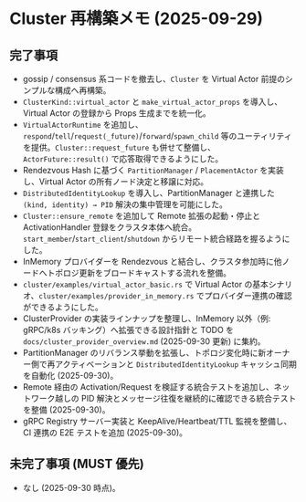 # Cluster 再構築メモ (2025-09-29)

## 完了事項
- gossip / consensus 系コードを撤去し、`Cluster` を Virtual Actor 前提のシンプルな構成へ再構築。
- `ClusterKind::virtual_actor` と `make_virtual_actor_props` を導入し、Virtual Actor の登録から Props 生成までを統一化。
- `VirtualActorRuntime` を追加し、`respond`/`tell`/`request(_future)`/`forward`/`spawn_child` 等のユーティリティを提供。`Cluster::request_future` も併せて整備し、`ActorFuture::result()` で応答取得できるようにした。
- Rendezvous Hash に基づく `PartitionManager` / `PlacementActor` を実装し、Virtual Actor の所有ノード決定と移譲に対応。
- `DistributedIdentityLookup` を導入し、PartitionManager と連携した `(kind, identity) → PID` 解決の集中管理を可能にした。
- `Cluster::ensure_remote` を追加して Remote 拡張の起動・停止と ActivationHandler 登録をクラスタ本体へ統合。`start_member`/`start_client`/`shutdown` からリモート統合経路を握るようにした。
- InMemory プロバイダーを Rendezvous と結合し、クラスタ参加時に他ノードへトポロジ更新をブロードキャストする流れを整備。
- `cluster/examples/virtual_actor_basic.rs` で Virtual Actor の基本シナリオ、`cluster/examples/provider_in_memory.rs` でプロバイダー連携の確認ができるようにした。
- ClusterProvider の実装ラインナップを整理し、InMemory 以外（例: gRPC/k8s バッキング）へ拡張できる設計指針と TODO を `docs/cluster_provider_overview.md` (2025-09-30 更新) に集約。
- PartitionManager のリバランス挙動を拡張し、トポロジ変化時に新オーナー側で再アクティベーションと `DistributedIdentityLookup` キャッシュ同期を自動化 (2025-09-30)。
- Remote 経由の Activation/Request を検証する統合テストを追加し、ネットワーク越しの PID 解決とメッセージ往復を継続的に確認できる統合テストを整備 (2025-09-30)。
- gRPC Registry サーバー実装と KeepAlive/Heartbeat/TTL 監視を整備し、CI 連携の E2E テストを追加 (2025-09-30)。


## 未完了事項 (MUST 優先)
- なし (2025-09-30 時点)。
